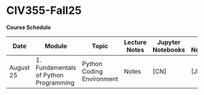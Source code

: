 # CIV355-Fall25


**Course Schedule**

|Date          |Module          |Topic        |Lecture Notes    |Jupyter Notebooks   |Colab Notebooks      
| -------------|----------------|-------------|------------|------------|------------|
|August 25       |1. Fundamentals of Python Programming   |Python Coding Environment|Notes| [CN]| [JN]|

 


